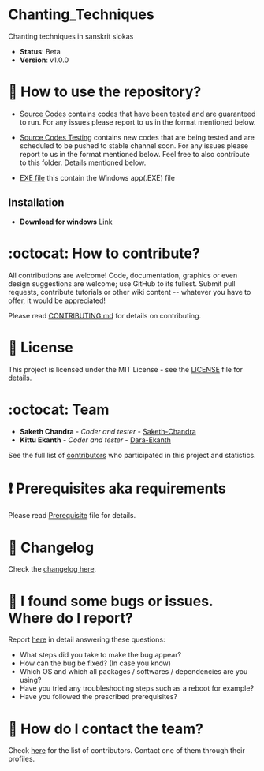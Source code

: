 # Chanting_Techniques
Chanting techniques in sanskrit slokas
- **Status**: Beta
- **Version**: v1.0.0


# :book: How to use the repository?

* [Source Codes](https://github.com/Saketh-Chandra/Chanting_Techniques/tree/master/Chanting%20Techinques/Source%20Code) contains codes that have been tested and are guaranteed to run. For any issues please report to us in the format mentioned below.

* [Source Codes Testing](https://github.com/Saketh-Chandra/Chanting_Techniques/tree/master/Chanting%20Techinques/Source%20Codes%20Testing) contains new codes that are being tested and are scheduled to be pushed to stable channel soon. For any issues please report to us in the format mentioned below. Feel free to also contribute to this folder. Details mentioned below.

* [EXE file](https://github.com/Saketh-Chandra/Chanting_Techniques/tree/master/Chanting%20Techinques/EXE%20file) this contain the Windows app(.EXE) file

Installation
------------

* **Download for windows** [Link](https://github.com/Saketh-Chandra/Chanting_Techniques/releases/download/V1.0.2/Chanting_Techniques.exe)

# :octocat: How to contribute?

All contributions are welcome! Code, documentation, graphics or even design suggestions are welcome; use GitHub to its fullest. Submit pull requests, contribute tutorials or other wiki content -- whatever you have to offer, it would be appreciated!

Please read [CONTRIBUTING.md](CONTRIBUTING.md) for details on contributing.

# :scroll: License

This project is licensed under the MIT License - see the [LICENSE](LICENSE) file for details.

# :octocat: Team

* **Saketh Chandra** - *Coder and tester* - [Saketh-Chandra](https://github.com/Saketh-Chandra)
* **Kittu Ekanth** - *Coder and tester* - [Dara-Ekanth](https://github.com/Dara-Ekanth)

See the full list of [contributors](https://github.com/Saketh-Chandra/Chanting_Techniques/graphs/contributors) who participated in this project and statistics.

# :heavy_exclamation_mark: Prerequisites aka requirements

Please read [Prerequisite](Prerequisite.md) file for details.

# :scroll: Changelog

Check the [changelog here](https://github.com/Saketh-Chandra/Chanting_Techniques/commits/master).

# :scroll: I found some bugs or issues. Where do I report?

Report [here](https://github.com/Saketh-Chandra/Chanting_Techniques/issues/new) in detail answering these questions:

* What steps did you take to make the bug appear?
* How can the bug be fixed? (In case you know)
* Which OS and which all packages / softwares / dependencies are you using?
* Have you tried any troubleshooting steps such as a reboot for example?
* Have you followed the prescribed prerequisites?

# :scroll: How do I contact the team?

Check [here](https://github.com/Saketh-Chandra/Chanting_Techniques/graphs/contributors) for the list of contributors. Contact one of them through their profiles.
